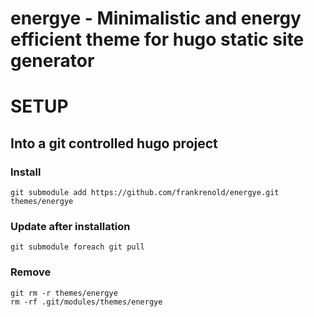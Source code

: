 energye - Minimalistic and energy efficient theme for hugo static site generator
===

# SETUP

## Into a git controlled hugo project

### Install
```
git submodule add https://github.com/frankrenold/energye.git themes/energye
```

### Update after installation
```
git submodule foreach git pull
```

### Remove
```
git rm -r themes/energye
rm -rf .git/modules/themes/energye
```

